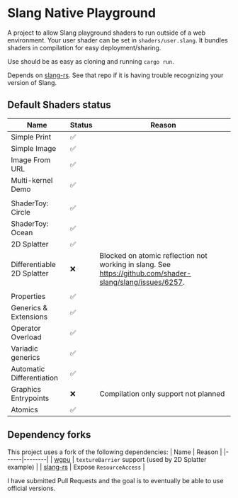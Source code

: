 # Slang Native Playground

A project to allow Slang playground shaders to run outside of a web environment. Your user shader can be set in `shaders/user.slang`. It bundles shaders in compilation for easy deployment/sharing.

Use should be as easy as cloning and running `cargo run`.

Depends on [slang-rs](https://github.com/FloatyMonkey/slang-rs). See that repo if it is having trouble recognizing your version of Slang.

## Default Shaders status

| Name | Status | Reason |
|------|--------|--------|
| Simple Print | ✅ | |
| Simple Image | ✅ | |
| Image From URL | ✅ | |
| Multi-kernel Demo | ✅ | |
| | | |
| ShaderToy: Circle | ✅ | |
| ShaderToy: Ocean | ✅ | |
| 2D Splatter | ✅ | |
| Differentiable 2D Splatter | ❌ | Blocked on atomic reflection not working in slang. See https://github.com/shader-slang/slang/issues/6257. |
| | | |
| Properties | ✅ | |
| Generics & Extensions | ✅ | |
| Operator Overload | ✅ | |
| Variadic generics | ✅ | |
| Automatic Differentiation | ✅ | |
| Graphics Entrypoints | ❌ | Compilation only support not planned |
| Atomics | ✅ | |





## Dependency forks

This project uses a fork of the following dependencies:
| Name | Reason |
|------|--------|
| [wgpu](https://github.com/gfx-rs/wgpu) | `textureBarrier` support (used by 2D Splatter example) |
| [slang-rs](https://github.com/FloatyMonkey/slang-rs) | Expose `ResourceAccess` |

I have submitted Pull Requests and the goal is to eventually be able to use official versions.



